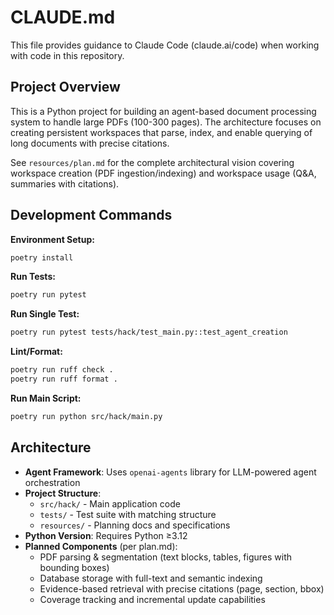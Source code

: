 # CLAUDE.md

This file provides guidance to Claude Code (claude.ai/code) when working with code in this repository.

## Project Overview

This is a Python project for building an agent-based document processing system to handle large PDFs (100-300 pages). The architecture focuses on creating persistent workspaces that parse, index, and enable querying of long documents with precise citations.

See `resources/plan.md` for the complete architectural vision covering workspace creation (PDF ingestion/indexing) and workspace usage (Q&A, summaries with citations).

## Development Commands

**Environment Setup:**
```bash
poetry install
```

**Run Tests:**
```bash
poetry run pytest
```

**Run Single Test:**
```bash
poetry run pytest tests/hack/test_main.py::test_agent_creation
```

**Lint/Format:**
```bash
poetry run ruff check .
poetry run ruff format .
```

**Run Main Script:**
```bash
poetry run python src/hack/main.py
```

## Architecture

- **Agent Framework**: Uses `openai-agents` library for LLM-powered agent orchestration
- **Project Structure**:
  - `src/hack/` - Main application code
  - `tests/` - Test suite with matching structure
  - `resources/` - Planning docs and specifications
- **Python Version**: Requires Python ≥3.12
- **Planned Components** (per plan.md):
  - PDF parsing & segmentation (text blocks, tables, figures with bounding boxes)
  - Database storage with full-text and semantic indexing
  - Evidence-based retrieval with precise citations (page, section, bbox)
  - Coverage tracking and incremental update capabilities
